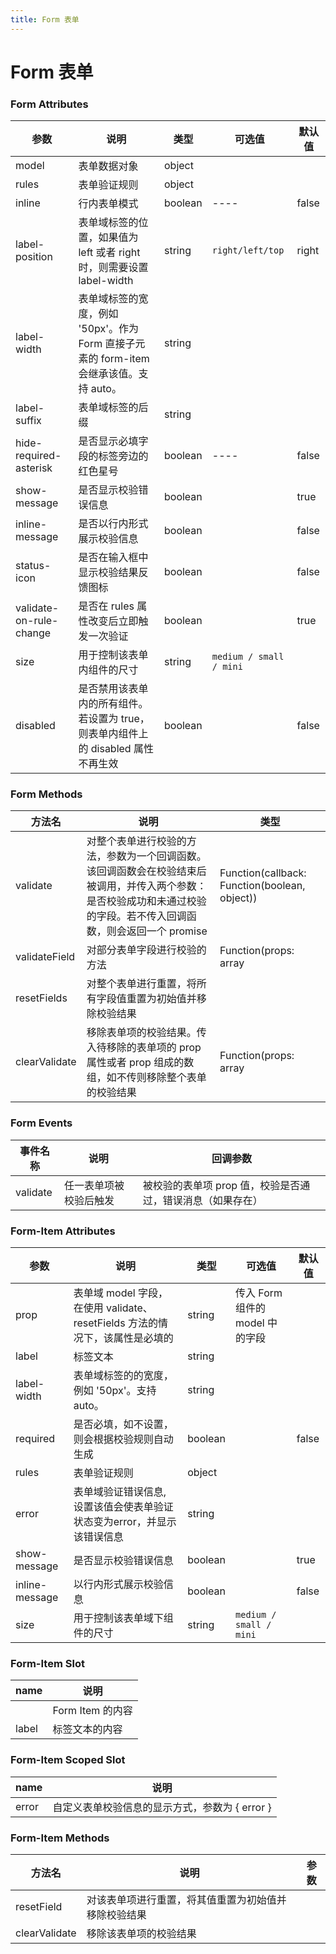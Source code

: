 ```yaml
---
title: Form 表单
---
```

# Form 表单 <Badge text="pass" type="success"/> <Badge text="0.0.1"/>

<ClientOnly>
  <form-></form->
</ClientOnly>

### Form Attributes

| 参数 | 说明 | 类型 | 可选值 | 默认值 |
| ---- | ---- | ---- | ---- | ---- |
| model | 表单数据对象 | object |  |  |
| rules | 表单验证规则 | object |  |  |
| inline | 行内表单模式 | boolean | ---- | false |
| label-position | 表单域标签的位置，如果值为 left 或者 right 时，则需要设置 label-width | string | `right/left/top` | right |
| label-width | 表单域标签的宽度，例如 '50px'。作为 Form 直接子元素的 form-item 会继承该值。支持 auto。 | string |  |  |
| label-suffix | 表单域标签的后缀 | string |  |  |
| hide-required-asterisk | 是否显示必填字段的标签旁边的红色星号 | boolean | ---- | false |
| show-message | 是否显示校验错误信息 | boolean |  | true |
| inline-message | 是否以行内形式展示校验信息 | boolean |  | false |
| status-icon | 是否在输入框中显示校验结果反馈图标 | boolean |  | false |
| validate-on-rule-change | 是否在 rules 属性改变后立即触发一次验证 | boolean |  | true |
| size | 用于控制该表单内组件的尺寸 | string | `medium / small / mini` |  |
| disabled | 是否禁用该表单内的所有组件。若设置为 true，则表单内组件上的 disabled 属性不再生效 | boolean |  | false |

### Form Methods

| 方法名 | 说明 | 类型 |
| ---- | ---- | ---- |
| validate | 对整个表单进行校验的方法，参数为一个回调函数。该回调函数会在校验结束后被调用，并传入两个参数：是否校验成功和未通过校验的字段。若不传入回调函数，则会返回一个 promise | Function(callback: Function(boolean, object)) |
| validateField | 对部分表单字段进行校验的方法 | Function(props: array | string, callback: Function(errorMessage: string)) |
| resetFields | 对整个表单进行重置，将所有字段值重置为初始值并移除校验结果 |  |
| clearValidate | 移除表单项的校验结果。传入待移除的表单项的 prop 属性或者 prop 组成的数组，如不传则移除整个表单的校验结果 | Function(props: array | string) |

### Form Events

| 事件名称 | 说明 | 回调参数 |
| ---- | ---- | ---- |
| validate | 任一表单项被校验后触发 | 被校验的表单项 prop 值，校验是否通过，错误消息（如果存在） |

### Form-Item Attributes

| 参数 | 说明 | 类型 | 可选值 | 默认值 |
| ---- | ---- | ---- | ---- | ---- |
| prop | 表单域 model 字段，在使用 validate、resetFields 方法的情况下，该属性是必填的 | string | 传入 Form 组件的 model 中的字段 |  |
| label | 标签文本 | string |  |  |
| label-width | 表单域标签的的宽度，例如 '50px'。支持 auto。 | string |  |  |
| required | 是否必填，如不设置，则会根据校验规则自动生成 | boolean |  | false |
| rules | 表单验证规则 | object |  |  |
| error | 表单域验证错误信息, 设置该值会使表单验证状态变为error，并显示该错误信息 | string |  |  |
| show-message | 是否显示校验错误信息 | boolean |  | true |
| inline-message | 以行内形式展示校验信息 | boolean |  | false |
| size | 用于控制该表单域下组件的尺寸 | string | `medium / small / mini` |  |

### Form-Item Slot

| name | 说明 |
| ---- | ---- |
|  | Form Item 的内容 |
| label | 标签文本的内容 |

### Form-Item Scoped Slot

| name | 说明 |
| ---- | ---- |
| error | 自定义表单校验信息的显示方式，参数为 { error } |

### Form-Item Methods

| 方法名 | 说明 | 参数 |
| ---- | ---- | ---- |
| resetField | 对该表单项进行重置，将其值重置为初始值并移除校验结果 |  |
| clearValidate | 移除该表单项的校验结果 |  |
